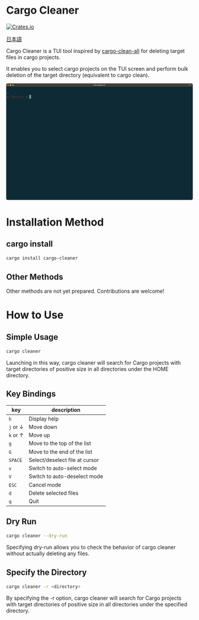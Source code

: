# Cargo Cleaner

[![Crates.io](https://img.shields.io/crates/v/cargo-cleaner.svg)](https://crates.io/crates/cargo-cleaner)

[日本語](README.ja.md)

Cargo Cleaner is a TUI tool inspired by [cargo-clean-all](https://crates.io/crates/cargo-clean-all) for deleting target files in cargo projects.

It enables you to select cargo projects on the TUI screen and perform bulk deletion of the target directory (equivalent to cargo clean).

![demo](assets/demo.gif)

# Installation Method

## cargo install

```bash
cargo install cargo-cleaner
```

## Other Methods

Other methods are not yet prepared. Contributions are welcome!

# How to Use

## Simple Usage

```bash
cargo cleaner
```

Launching in this way, cargo cleaner will search for Cargo projects with target directories of positive size in all directories under the HOME directory.

## Key Bindings

| key      | description                    |
| -------- | ------------------------------ |
| `h`      | Display help                   |
| `j` or ↓ | Move down                      |
| `k` or ↑ | Move up                        |
| `g`      | Move to the top of the list    |
| `G`      | Move to the end of the list    |
| `SPACE`  | Select/deselect file at cursor |
| `v`      | Switch to auto-select mode     |
| `V`      | Switch to auto-deselect mode   |
| `ESC`    | Cancel mode                    |
| `d`      | Delete selected files          |
| `q`      | Quit                           |

## Dry Run

```bash
cargo cleaner --dry-run
```

Specifying dry-run allows you to check the behavior of cargo cleaner without actually deleting any files.

## Specify the Directory

```bash
cargo cleaner -r <directory>
```

By specifying the -r option, cargo cleaner will search for Cargo projects with target directories of positive size in all directories under the specified directory.
